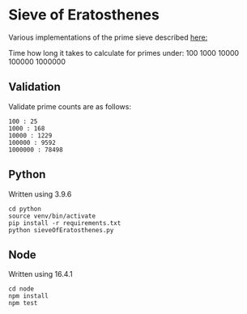 # Sieve of Eratosthenes

Various implementations of the prime sieve described [here:](https://en.wikipedia.org/wiki/Sieve_of_Eratosthenes)

Time how long it takes to calculate for primes under:
100
1000
10000
100000
1000000

## Validation
Validate prime counts are as follows:
```
100 : 25
1000 : 168
10000 : 1229
100000 : 9592
1000000 : 78498
```

## Python
Written using 3.9.6
```
cd python
source venv/bin/activate
pip install -r requirements.txt
python sieveOfEratosthenes.py
```

## Node
Written using 16.4.1
```
cd node
npm install
npm test
```